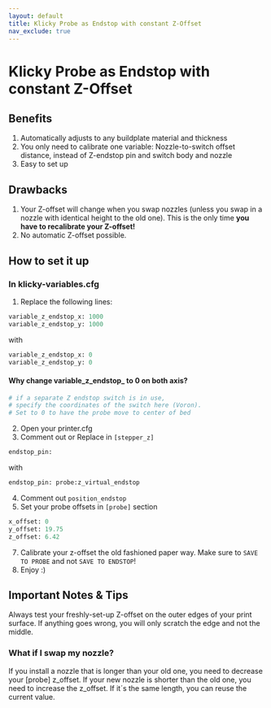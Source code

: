 ```yaml
---
layout: default
title: Klicky Probe as Endstop with constant Z-Offset
nav_exclude: true
---
```



# Klicky Probe as Endstop with constant Z-Offset

## Benefits
1. Automatically adjusts to any buildplate material and thickness
2. You only need to calibrate one variable: Nozzle-to-switch offset distance, instead of Z-endstop pin and switch body and nozzle
3. Easy to set up

## Drawbacks
1. Your Z-offset will change when you swap nozzles (unless you swap in a nozzle with identical height to the old one). This is the only time **you have to recalibrate your Z-offset!**
2. No automatic Z-offset possible.

## How to set it up

### In klicky-variables.cfg
1. Replace the following lines:
  ```python
  variable_z_endstop_x: 1000
  variable_z_endstop_y: 1000
  ```  
  with  
  ```python
  variable_z_endstop_x: 0
  variable_z_endstop_y: 0
  ```  
  #### Why change variable_z_endstop_ to 0 on both axis?  
  ```bash
  # if a separate Z endstop switch is in use, 
  # specify the coordinates of the switch here (Voron). 
  # Set to 0 to have the probe move to center of bed
  ```
2. Open your printer.cfg
3. Comment out or Replace in `[stepper_z]`  
  ```python
  endstop_pin:  
  ```
  with  
  ```python
  endstop_pin: probe:z_virtual_endstop
  ```

4. Comment out `position_endstop`
5. Set your probe offsets in `[probe]` section  
  ```python
  x_offset: 0
  y_offset: 19.75
  z_offset: 6.42
  ```

7. Calibrate your z-offset the old fashioned paper way. Make sure to `SAVE TO PROBE` and not `SAVE TO ENDSTOP`!
8. Enjoy :) 

## Important Notes & Tips

Always test your freshly-set-up Z-offset on the outer edges of your print surface. If anything goes wrong, you will only scratch the edge and not the middle.

### What if I swap my nozzle?

If you install a nozzle that is longer than your old one, you need to decrease your [probe] z_offset. If your new nozzle is shorter than the old one, you need to increase the z_offset. If it´s the same length, you can reuse the current value.
